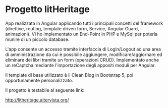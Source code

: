 # Progetto litHeritage

App realizzata in Angular applicando tutti i principali concetti del framework 
(direttive, routing, template driven form, Service, Angular Guard, animazioni). 
Vi ho implementato un End-Point in PHP e MySql per poterla munire di un piccolo database.

L'app consente un accesso tramite interfaccia di Login/Logout ad una area di amministrazione
da cui è possibile aggiungere, modificare/aggiornare ed eliminare dei libri tramite un form (operazioni CRUD).
Implementato anche un reCaptcha mediante l'importazione degli appositi moduli per Angular.

Il template di base utilizzato è il Clean Blog in Bootstrap 5, poi opportunamente personalizzato.


Il progetto è testabile al seguente link:

http://litheritage.altervista.org/
